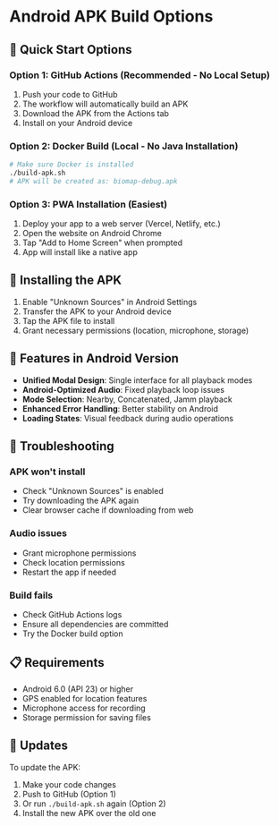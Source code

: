 # Android APK Build Options

## 🚀 Quick Start Options

### Option 1: GitHub Actions (Recommended - No Local Setup)
1. Push your code to GitHub
2. The workflow will automatically build an APK
3. Download the APK from the Actions tab
4. Install on your Android device

### Option 2: Docker Build (Local - No Java Installation)
```bash
# Make sure Docker is installed
./build-apk.sh
# APK will be created as: biomap-debug.apk
```

### Option 3: PWA Installation (Easiest)
1. Deploy your app to a web server (Vercel, Netlify, etc.)
2. Open the website on Android Chrome
3. Tap "Add to Home Screen" when prompted
4. App will install like a native app

## 📱 Installing the APK

1. Enable "Unknown Sources" in Android Settings
2. Transfer the APK to your Android device
3. Tap the APK file to install
4. Grant necessary permissions (location, microphone, storage)

## 🔧 Features in Android Version

- **Unified Modal Design**: Single interface for all playback modes
- **Android-Optimized Audio**: Fixed playback loop issues
- **Mode Selection**: Nearby, Concatenated, Jamm playback
- **Enhanced Error Handling**: Better stability on Android
- **Loading States**: Visual feedback during audio operations

## 🐛 Troubleshooting

### APK won't install
- Check "Unknown Sources" is enabled
- Try downloading the APK again
- Clear browser cache if downloading from web

### Audio issues
- Grant microphone permissions
- Check location permissions
- Restart the app if needed

### Build fails
- Check GitHub Actions logs
- Ensure all dependencies are committed
- Try the Docker build option

## 📋 Requirements

- Android 6.0 (API 23) or higher
- GPS enabled for location features
- Microphone access for recording
- Storage permission for saving files

## 🔄 Updates

To update the APK:
1. Make your code changes
2. Push to GitHub (Option 1)
3. Or run `./build-apk.sh` again (Option 2)
4. Install the new APK over the old one 